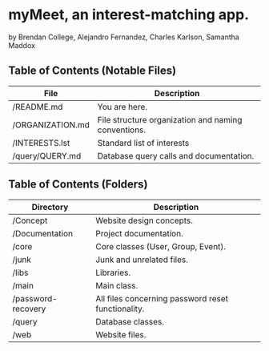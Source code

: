 # myMeet, an interest-matching app.
by Brendan College, Alejandro Fernandez, Charles Karlson, Samantha Maddox  

## Table of Contents (Notable Files)
File | Description
------------ | -------------  
/README.md  | You are here.  
/ORGANIZATION.md | File structure organization and naming conventions.  
/INTERESTS.lst | Standard list of interests  
/query/QUERY.md | Database query calls and documentation.  

## Table of Contents (Folders)
Directory | Description
------------ | -------------  
/Concept | Website design concepts.  
/Documentation | Project documentation.  
/core | Core classes (User, Group, Event).  
/junk | Junk and unrelated files.  
/libs | Libraries.  
/main | Main class.  
/password-recovery | All files concerning password reset functionality.  
/query | Database classes.  
/web | Website files.  
